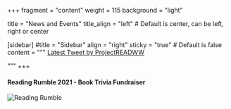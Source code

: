 +++
fragment = "content"
weight = 115
background = "light"

title = "News and Events"
title_align = "left" # Default is center, can be left, right or center

[sidebar]
  #title = "Sidebar"
  align = "right"
  sticky = "true" # Default is false
  content = """
<a class="twitter-timeline"
href="https://twitter.com/ProjectREADWW?ref_src=twsrc%5Etfw"
data-chrome="nofooter noborders transparent"
data-tweet-limit="1">
Latest Tweet by ProjectREADWW
</a>
<script async src="https://platform.twitter.com/widgets.js" charset="utf-8"></script>
"""
+++

#### Reading Rumble 2021 - Book Trivia Fundraiser
![Reading Rumble](/images/reading-rumble-logo.png)

